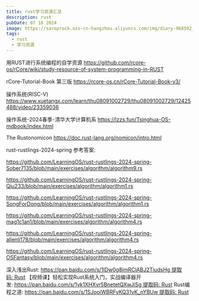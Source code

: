 ```yaml
---
title: rust学习资源汇总
description: rust
pubDate: 07 18 2024
image: https://saroprock.oss-cn-hangzhou.aliyuncs.com/img/diary-968592_1280.jpg
tags:
  - rust
  - 学习资源
---
```

用RUST进行系统编程的自学资源 https://github.com/rcore-os/rCore/wiki/study-resource-of-system-programming-in-RUST 

rCore-Tutorial-Book 第三版 https://rcore-os.cn/rCore-Tutorial-Book-v3/ 

操作系统(RISC-V) https://www.xuetangx.com/learn/thu08091002729/thu08091002729/12425488/video/23359036 

操作系统-2024春季-清华大学计算机系 https://lzzs.fun/Tsinghua-OS-mdbook/index.html 

The Rustonomicon https://doc.rust-lang.org/nomicon/intro.html



rust-rustlings-2024-spring 参考答案:

https://github.com/LearningOS/rust-rustlings-2024-spring-Sober7135/blob/main/exercises/algorithm/algorithm9.rs

https://github.com/LearningOS/rust-rustlings-2024-spring-Qiu233/blob/main/exercises/algorithm/algorithm1.rs

https://github.com/LearningOS/rust-rustlings-2024-spring-SongForDong/blob/main/exercises/algorithm/algorithm1.rs

https://github.com/LearningOS/rust-rustlings-2024-spring-mag1c1an1/blob/main/exercises/algorithm/algorithm4.rs

https://github.com/LearningOS/rust-rustlings-2024-spring-allenli178/blob/main/exercises/algorithm/algorithm4.rs

https://github.com/LearningOS/rust-rustlings-2024-spring-OSFantasy/blob/main/exercises/algorithm/algorithm4.rs




深入浅出Rust: https://pan.baidu.com/s/1lDw0g8jmRClABJ2TiudsHg 提取码: Rust
【视频课】轻松实现Rust系统入门，实战编译器开发: https://pan.baidu.com/s/1yk1XHXvr5BnetetQXwJiSg 提取码: Rust
Rust编程之道: https://pan.baidu.com/s/1SJooiWBRFyKQ31vK_nYBUw 提取码: Rust